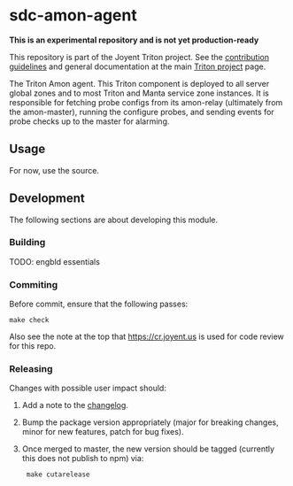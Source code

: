 # sdc-amon-agent

**This is an experimental repository and is not yet production-ready**

This repository is part of the Joyent Triton project. See the [contribution
guidelines](https://github.com/joyent/triton/blob/master/CONTRIBUTING.md)
and general documentation at the main
[Triton project](https://github.com/joyent/triton) page.

The Triton Amon agent. This Triton component is deployed to all server
global zones and to most Triton and Manta service zone instances. It is
responsible for fetching probe configs from its amon-relay (ultimately
from the amon-master), running the configure probes, and sending events
for probe checks up to the master for alarming.


## Usage

For now, use the source.


## Development

The following sections are about developing this module.

### Building

TODO: engbld essentials

### Commiting

Before commit, ensure that the following passes:

    make check

Also see the note at the top that https://cr.joyent.us is used for code review
for this repo.

### Releasing

Changes with possible user impact should:

1. Add a note to the [changelog](./CHANGES.md).
2. Bump the package version appropriately (major for breaking changes, minor
   for new features, patch for bug fixes).
3. Once merged to master, the new version should be tagged (currently this
   does not publish to npm) via:

        make cutarelease
